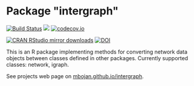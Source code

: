 # Package "intergraph"

[![Build Status](https://travis-ci.org/mbojan/intergraph.png?branch=master)](https://travis-ci.org/mbojan/intergraph)
[![](http://www.r-pkg.org/badges/version/intergraph)](http://www.r-pkg.org/pkg/intergraph)
[![codecov.io](http://codecov.io/github/mbojan/intergraph/coverage.svg?branch=master)](http://codecov.io/github/mbojan/intergraph?branch=master)

[![CRAN RStudio mirror downloads](http://cranlogs.r-pkg.org/badges/intergraph)](http://www.r-pkg.org/pkg/intergraph)
[![DOI](https://zenodo.org/badge/doi/10.5281/zenodo.19148.svg)](http://dx.doi.org/10.5281/zenodo.19148)

This is an R package implementing methods for converting network data objects
between classes defined in other packages. Currently supported classes:
network, igraph.

See projects web page on [mbojan.github.io/intergraph](http://mbojan.github.io/intergraph).

